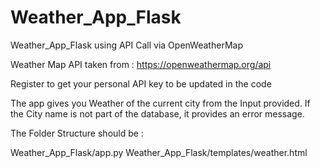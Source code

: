 # Weather_App_Flask
Weather_App_Flask using API Call via OpenWeatherMap

Weather Map API taken from : https://openweathermap.org/api

Register to get your personal API key to be updated in the code

The app gives you Weather of the current city from the Input provided. If the City name is not part of the database, it provides an error message.

The Folder Structure should be : 

Weather_App_Flask/app.py
Weather_App_Flask/templates/weather.html
                 
 
